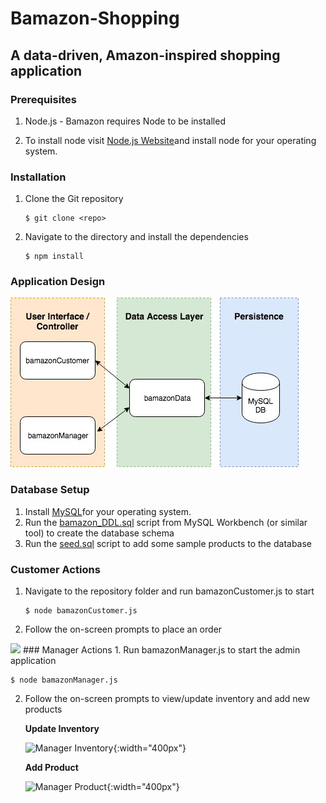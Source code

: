 # Bamazon-Shopping
## A data-driven, Amazon-inspired shopping application

### Prerequisites
1. Node.js - Bamazon requires Node to be installed

2. To install node visit [Node.js Website](https://nodejs.org/en/ "Node.js")and install node for your operating system.


### Installation
1. Clone the Git repository

   ```
   $ git clone <repo>
   ```
2. Navigate to the directory and install the dependencies 
   ```
   $ npm install
   ```
   
### Application Design
   ![Application Design](samples/app_arch.jpg?raw=true)

### Database Setup
1. Install [MySQL](https://dev.mysql.com/downloads/installer/ "MySQL")for your operating system.
2. Run the [bamazon_DDL.sql](sql/bamazon_DDL.sql) script from MySQL Workbench (or similar tool) to create the database schema
3. Run the [seed.sql](sql/bamazon_DDL.sql) script to add some sample products to the database

### Customer Actions
1. Navigate to the repository folder and run bamazonCustomer.js to start

   ```
   $ node bamazonCustomer.js
   ```

2. Follow the on-screen prompts to place an order

  <!--![Customer Order](samples/customer_order.gif?raw=true){:width="400px"}-->
   <!--![Customer Order](samples/customer_order.gif?raw=true){:width="400px"}-->
   <img src="samples/customer_order.gif?raw=true" width="400px" />
### Manager Actions
1. Run bamazonManager.js to start the admin application

   ```
   $ node bamazonManager.js
   ```

2. Follow the on-screen prompts to view/update inventory and add new products

   **Update Inventory**
   
   ![Manager Inventory](samples/manager_inventory.gif?raw=true){:width="400px"}
   
   **Add Product**
   
   ![Manager Product](samples/manager_addproduct.gif?raw=true){:width="400px"}
